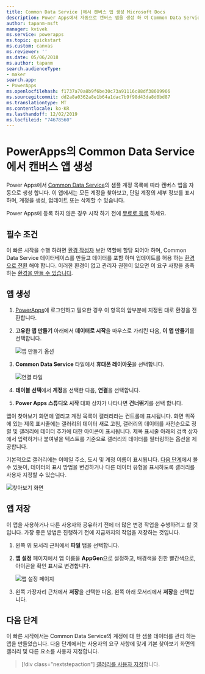 ```yaml
---
title: Common Data Service |에서 캔버스 앱 생성 Microsoft Docs
description: Power Apps에서 자동으로 캔버스 앱을 생성 하 여 Common Data Service 데이터를 관리 합니다.
author: tapanm-msft
manager: kvivek
ms.service: powerapps
ms.topic: quickstart
ms.custom: canvas
ms.reviewer: ''
ms.date: 05/06/2018
ms.author: tapanm
search.audienceType:
- maker
search.app:
- PowerApps
ms.openlocfilehash: f1737a70a8b9f6be30c73a91116c88df38609966
ms.sourcegitcommit: dd2a8a0362a8e1b64a1dac7b9f98d43da8d0bd87
ms.translationtype: MT
ms.contentlocale: ko-KR
ms.lasthandoff: 12/02/2019
ms.locfileid: "74678560"
---
```

# <a name="generate-a-canvas-app-from-common-data-service-in-powerapps"></a>PowerApps의 Common Data Service에서 캔버스 앱 생성

Power Apps에서 [Common Data Service](../common-data-service/data-platform-intro.md)의 샘플 계정 목록에 따라 캔버스 앱을 자동으로 생성 합니다. 이 앱에서는 모든 계정을 찾아보고, 단일 계정의 세부 정보를 표시하며, 계정을 생성, 업데이트 또는 삭제할 수 있습니다.

Power Apps에 등록 하지 않은 경우 시작 하기 전에 [무료로 등록](https://make.powerapps.com?utm_source=padocs&utm_medium=linkinadoc&utm_campaign=referralsfromdoc) 하세요.

## <a name="prerequisites"></a>필수 조건

이 빠른 시작을 수행 하려면 [환경 작성자](https://docs.microsoft.com/power-platform/admin/database-security#predefined-security-roles) 보안 역할에 할당 되어야 하며, Common Data Service 데이터베이스를 만들고 데이터를 포함 하며 업데이트를 허용 하는 [환경으로 전환](working-with-environments.md) 해야 합니다. 이러한 환경이 없고 관리자 권한이 있으면 이 요구 사항을 충족하는 [환경을 만들 수 있습니다](https://docs.microsoft.com/power-platform/admin/environments-administration#create-an-environment).

## <a name="generate-an-app"></a>앱 생성

1. [PowerApps](https://make.powerapps.com?utm_source=padocs&utm_medium=linkinadoc&utm_campaign=referralsfromdoc)에 로그인하고 필요한 경우 이 항목의 앞부분에 지정된 대로 환경을 전환합니다.

1. **고유한 앱 만들기** 아래에서 **데이터로 시작**을 마우스로 가리킨 다음, **이 앱 만들기**를 선택합니다.

    ![앱 만들기 옵션](./media/data-platform-create-app/start-from-data.png)

1. **Common Data Service** 타일에서 **휴대폰 레이아웃**을 선택합니다.

    ![연결 타일](./media/data-platform-create-app/connection-tile.png)

1. **테이블 선택**에서 **계정**을 선택한 다음, **연결**을 선택합니다.

1. **Power Apps 스튜디오 시작** 대화 상자가 나타나면 **건너뛰기**를 선택 합니다.

앱이 찾아보기 화면에 열리고 계정 목록이 갤러리라는 컨트롤에 표시됩니다. 화면 위쪽에 있는 제목 표시줄에는 갤러리의 데이터 새로 고침, 갤러리의 데이터를 사전순으로 정렬 및 갤러리에 데이터 추가에 대한 아이콘이 표시됩니다. 제목 표시줄 아래의 검색 상자에서 입력하거나 붙여넣을 텍스트를 기준으로 갤러리의 데이터를 필터링하는 옵션을 제공합니다. 

기본적으로 갤러리에는 이메일 주소, 도시 및 계정 이름이 표시됩니다. [다음 단계](data-platform-create-app.md#next-steps)에서 볼 수 있듯이, 데이터의 표시 방법을 변경하거나 다른 데이터 유형을 표시하도록 갤러리를 사용자 지정할 수 있습니다.

![찾아보기 화면](./media/data-platform-create-app/browse-screen.png)

## <a name="save-the-app"></a>앱 저장
이 앱을 사용하거나 다른 사용자와 공유하기 전에 더 많은 변경 작업을 수행하려고 할 것입니다. 가장 좋은 방법은 진행하기 전에 지금까지의 작업을 저장하는 것입니다.

1. 왼쪽 위 모서리 근처에서 **파일** 탭을 선택합니다.

1. **앱 설정** 페이지에서 앱 이름을 **AppGen**으로 설정하고, 배경색을 진한 빨간색으로, 아이콘을 확인 표시로 변경합니다.

    ![앱 설정 페이지](./media/data-platform-create-app/app-settings.png)

1. 왼쪽 가장자리 근처에서 **저장**을 선택한 다음, 왼쪽 아래 모서리에서 **저장**을 선택합니다.

## <a name="next-steps"></a>다음 단계
이 빠른 시작에서는 Common Data Service의 계정에 대 한 샘플 데이터를 관리 하는 앱을 만들었습니다. 다음 단계에서는 사용자의 요구 사항에 맞게 기본 찾아보기 화면의 갤러리 및 다른 요소를 사용자 지정합니다.

> [!div class="nextstepaction"]
> [갤러리를 사용자 지정](customize-layout-sharepoint.md)합니다.
